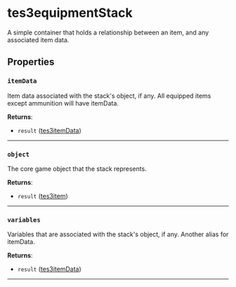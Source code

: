 <!---
	This file is autogenerated. Do not edit this file manually. Your changes will be ignored.
	More information: https://github.com/MWSE/MWSE/tree/master/docs
-->

# tes3equipmentStack

A simple container that holds a relationship between an item, and any associated item data.

## Properties

### `itemData`

Item data associated with the stack's object, if any. All equipped items except ammunition will have itemData.

**Returns**:

* `result` ([tes3itemData](../../types/tes3itemData))

***

### `object`

The core game object that the stack represents.

**Returns**:

* `result` ([tes3item](../../types/tes3item))

***

### `variables`

Variables that are associated with the stack's object, if any. Another alias for itemData.

**Returns**:

* `result` ([tes3itemData](../../types/tes3itemData))

***

